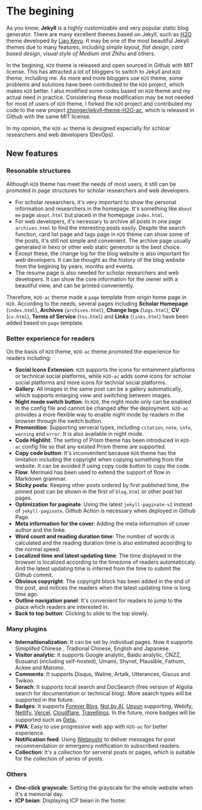 # The begining

As you know, **Jekyll** is a highly customizable and very popular static blog generator. There are many excellent themes based on Jekyll, such as [H2O]((https://github.com/kaeyleo/jekyll-theme-H2O)) theme developed by [Liao Keyu]((https://github.com/kaeyleo)). It may be one of the most beautiful Jekyll themes due to many features, including *simple layout, flat design, card based design, visual style of Medium and Zhihu* and others.

In the begining, `H2O` theme is released and open sourced in Github with MIT license. This has attracted a lot of bloggers to switch to Jekyll and `H2O` theme, including me. As more and more bloggers use `H2O` theme, some problems and solutions have been contributed to the `H2O` project, which makes `H2O` better. I also modified some codes based on `H2O` theme and my actual need in practice. Considering these modification may be not needed for most of users of `H2O` theme, I forked the `H2O` project and contributed my code to the new project [zhonger/jekyll-theme-H2O-ac](https://github.com/zhonger/jekyll-theme-h2o-ac), which is released in Github with the same MIT license.

In my opinion, the `H2O-ac` theme is designed especially for schloar researchers and web developers (DevOps).

## New features

### Resonable structures

Although `H2O` theme has meet the needs of most users, it still can be promoted in page structures for scholar researchers and web developers.

- For scholar researchers, it's very important to show the personal information and researchers in the homepage. It's something like `About me` page `about.html` but placed in the homepage `index.html`.
- For web developers, it's necessary to archive all posts in one page `archives.html` to find the interesting posts easily. Despite the search function, card list page and tags page in `H2O` theme can show some of the posts, it's still not simple and convenient. The archive page usually generated in hexo or other web static generotor is the best choice.
- Except these, the change log for the blog website is also important for web developers. It can be thought as the history of the blog website from the begining by years, months and events.
- The resume page is also needed for scholar researchers and web developers. It can show the core information for the owner with a beautiful view, and can be printed conveniently.

Therefore, `H2O-ac` theme made a `page` template from origin home page in `H2O`. According to the needs, several pages including **Scholar Homepage** (`index.html`), **Archives** (`archives.html`), **Change logs** (`logs.html`), **CV** (`cv.html`), **Terms of Service** (`tos.html`) and **Links** (`links.html`) have been added based on `page` template.

### Better experience for readers

On the basis of `H2O` theme, `H2O-ac` theme promoted the experience for readers including:

- **Social Icons Extension**: `H2O` supports the icons for entainment platforms or technical social platforms, while `H2O-ac` adds some icons for scholar social platforms and more icons for technial social platforms.
- **Gallery**<Badge type="tip" text="Only available in posts" />: All images in the same post can be a gallery automatically, which supports enlarging view and  switching between images.
- **Night mode switch button**: In `H2O`, the night mode only can be enabled in the config file and cannot be changed after the deployment. `H2O-ac` provides a more flexible way to enable night mode by readers in the browser through the switch button.
- **Premonition**: Supporting serveral types, including `citation`, `note`, `info`, `warning` and `error`. It is also available in night mode.
- **Code Highliht**: The setting of Prism theme has been introduced in `H2O-ac` config file so that any existed Prism theme are supported.
- **Copy code button**: It's inconvenitent because `H2O` theme has the limitation including the copyright when copying something from the website. It can be avoided if using copy code button to copy the code.
- **Flow**: Mermaid has been used to extend the support of flow in Markdown grammar.
- **Sticky posts**: Keeping other posts ordered by first published time, the pinned post can be shown in the first of `blog.html` or other post list pages.
- **Optimization for paginate**<Badge type="warning" text="After v1.1.7" />: Using the latest `jekyll-paginate-v2` instead of `jekyll-paginate`. Github Action is necessary when deployed in Github Page.
- **Meta information for the cover**: Adding the meta information of cover author and the linke.
- **Word count and reading duration time**: The number of words is calculated and the reading duration time is also estimated acoording to the normal speed.
- **Localized time and latest updating time**: The time displayed in the browser is localized according to the timezone of readers automaticcaly. And the latest updating time is inferred from the time to submit the Github commit.
- **Obvious copyright**: The copyright block has been added in the end of the post, and notices the readers when the latest updating time is long time ago.
- **Outline navigation panel**: It's convenient for readers to jump to the place which readers are interested in.
- **Back to top button**<Badge type="tip" text="Only when sliding up" />: Clicking to slide to the top slowly.

### Many plugins

- **Internaltionalization**<Badge type="warning" text="After v1.2.0" />: It can be set by individual pages. Now it supports Simiplifed Chinese , Tradional Chinese, English and Japanese.
- **Visitor analytic**<Badge type="warning" text="After v1.5.0" />: It supports Google analytic, Baidu analytic, CNZZ, Busuanzi (including self-hosted), Umami, Shynet, Plausible, Fathom, Ackee and Matomo.
- **Comments**<Badge type="warning" text="After v1.4.0" />: It supports Disqus, Waline, Artalk, Utterances, Giscus and Twikoo.
- **Serach**<Badge type="tip" text="Doing" />: It supports local search and DocSearch (free version of Algolia search for documentation or technical blog). More search types will be supported in the future.
- **Badges**: It supports [Forever Blog](https://www.foreverblog.cn/), [Not by AI](https://notbyai.fyi/), [Upyun](https://www.upyun.com) supporting, Webify, [Netlify](https://netlify.com), [Vercel](https://vercel.com), [Cloudflare](https://cloudflare.com), [Travellings](https://www.travellings.cn). In the future, more badges will be supported such as [Deta](https://deta.space)。
- **PWA**: Easy to use progressive web app with `H2O-ac` for better experience.
- **Notification feed**: Using [Webpushr](https://www.webpushr.com/) to deliver messages for post recommendation or emergency notification to subscribed readers.
- **Collection**<Badge type="warning" text="After v1.3.0" />: It's a collection for serveral posts or pages, which is suitable for the collection of series of posts.

### Others

- **One-click grayscale**: Setting the grayscale for the whole website when it's a memorial day.
- **ICP beian**<Badge type="warning" text="if depolyed in China mainland" />: Displaying ICP beian in the footer.
